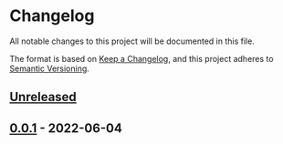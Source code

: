 # Changelog

All notable changes to this project will be documented in this file.

The format is based on [Keep a Changelog](https://keepachangelog.com/en/1.0.0/),
and this project adheres to [Semantic Versioning](https://semver.org/spec/v2.0.0.html).

## [Unreleased]

## [0.0.1] - 2022-06-04

[Unreleased]: https://github.com/N3tLiX/azure-terraform-vnet/compare/0.0.1...HEAD

[0.0.1]: https://github.com/N3tLiX/azure-terraform-vnet/compare/0300e99f8ec8eeb092be2d92bb48077f75c453a6...0.0.1
